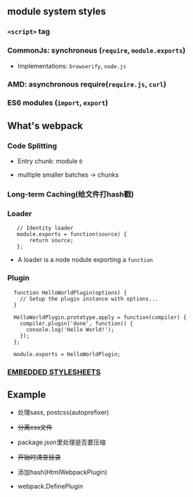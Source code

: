 ## module system styles

### `<script>` tag

### CommonJs: synchronous (`require`, `module.exports`)
* Implementations: `browserify`, `node.js`

### AMD: asynchronous require(`require.js`,  `curl`)

### ES6 modules (`import`, `export`)



## What's webpack

### Code Splitting

* Entry chunk: module `0`

* multiple smaller batches -> chunks

### Long-term Caching(给文件打hash戳)


### Loader

```
   // Identity loader
   module.exports = function(source) {
       return source;
   };
```
* A loader is a node nodule exporting a `function`

### Plugin
```
  function HelloWorldPlugin(options) {
    // Setup the plugin instance with options...
  }

  HelloWorldPlugin.prototype.apply = function(compiler) {
    compiler.plugin('done', function() {
      console.log('Hello World!'); 
    });
  };

  module.exports = HelloWorldPlugin;
```

### [EMBEDDED STYLESHEETS](https://webpack.github.io/docs/stylesheets.html)

## Example

* 处理sass, postcss(autoprefixer)

* ~~分离css文件~~

* package.json里处理是否要压缩

* ~~开始时清空目录~~

* 添加hash(HtmlWebpackPlugin)

* webpack.DefinePlugin
